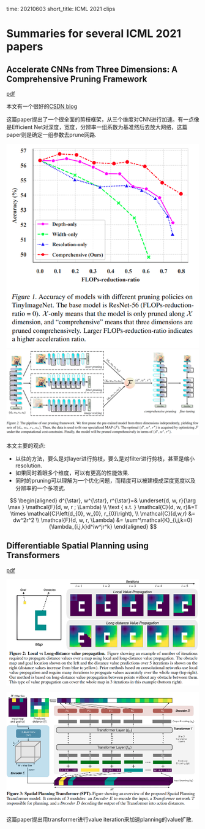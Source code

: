 time: 20210603
short_title: ICML 2021 clips

# Summaries for several ICML 2021 papers

## Accelerate CNNs from Three Dimensions: A Comprehensive Pruning Framework

[pdf](https://arxiv.org/pdf/2010.04879.pdf)

本文有一个很好的[CSDN blog](https://blog.csdn.net/weixin_49457347/article/details/116780995)

这篇paper提出了一个很全面的剪枝框架，从三个维度对CNN进行加速。有一点像是Efficient Net对深度，宽度，分辨率一组系数为基准然后去放大网络，这篇paper则是确定一组参数去prune网路.

![image](res/Comprehensive_prune_result.png)
![image](res/Comprehensive_prune_arch.png)

本文主要的观点:

- 以往的方法，要么是对layer进行剪枝，要么是对filter进行剪枝，甚至是缩小resolution.
- 如果同时着眼多个维度，可以有更高的性能效果.
- 同时的pruning可以理解为一个优化问题，而精度可以被建模成深度宽度以及分辨率的一个多项式.

$$
\begin{aligned}
d^{\star}, w^{\star}, r^{\star}=& \underset{d, w, r}{\arg \max } \mathcal{F}(d, w, r ; \Lambda) \\
\text { s.t. } \mathcal{C}(d, w, r)&=T \times \mathcal{C}\left(d_{0}, w_{0}, r_{0}\right), \\
\mathcal{C}(d,w,r) &= dw^2r^2 \\
\mathcal{F}(d, w, r, \Lambda) &= \sum^\mathcal{K}_{i,j,k=0}{\lambda_{i,j,k}d^iw^jr^k}
\end{aligned}
$$



## Differentiable Spatial Planning using Transformers

[pdf](https://openreview.net/references/pdf?id=1ca9iAsu1w) 

![image](res/transformer_planning.png)

![image](res/transformer_planner_arch.png)

这篇paper提出用transformer进行value iteration来加速planning的value扩散.